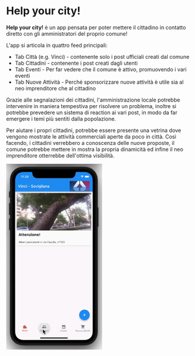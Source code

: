 # Help your city!



<b>Help your city!</b> è un app pensata per poter mettere il cittadino in contatto diretto con gli amministratori del proprio comune!



L'app si articola in quattro feed principali:

<ul>
  <li>Tab Città (e.g. Vinci) - contenente solo i post ufficiali creati dal comune</li>
  <li>Tab Cittadini - contenente i post creati dagli utenti</li>
  <li>Tab Eventi - Per far vedere che il comune è attivo, promuovendo i vari eventi</li>
  <li>Tab Nuove Attività - Perché sponsorizzare nuove attività è utile sia al neo imprenditore che al cittadino</li>
</ul>

Grazie alle segnalazioni dei cittadini, l'amministrazione locale potrebbe intervenire in maniera tempestiva per risolvere un problema, inoltre si potrebbe prevedere un sistema di reaction ai vari post, in modo da far emergere i temi più sentiti dalla popolazione.

Per aiutare i propri cittadini, potrebbe essere presente una vetrina dove vengono mostrate le attività commerciali aperte da poco in città.
Così facendo, i cittadini verrebbero a conoscenza delle nuove proposte, il comune potrebbe mettere in mostra la propria dinamicità ed infine il neo imprenditore otterrebbe dell'ottima visibilità.
<p>
<img src="https://github.com/MirkoRaimo/help_your_city/blob/master/assets/images/app_basic_concept.gif" height="500">
